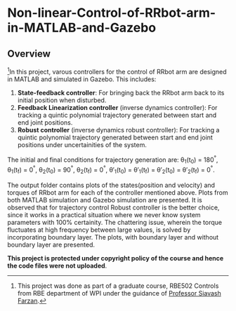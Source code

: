 # Non-linear-Control-of-RRbot-arm-in-MATLAB-and-Gazebo
## Overview
[^1]: This project was done as part of a graduate course, RBE502 Controls from RBE department of WPI under the guidance of [Professor Siavash Farzan](https://github.com/sfarzan). 

[^1]In this project, varous controllers for the control of RRbot arm are designed in MATLAB and simulated in Gazebo. This includes:
1. **State-feedback controller**: For bringing back the RRbot arm back to its initial position when disturbed.
2. **Feedback Linearization controller** (inverse dynamics controller): For tracking a quintic polynomial trajectory generated between start and end joint positions.
3. **Robust controller** (inverse dynamics robust controller): For tracking a quintic polynomial trajectory generated between start and end joint positions under uncertainities of the system.

The initial and final conditions for trajectory generation are: &theta;<sub>1</sub>(t<sub>0</sub>) = 180<sup>&deg;</sup>, &theta;<sub>1</sub>(t<sub>f</sub>) = 0<sup>&deg;</sup>, &theta;<sub>2</sub>(t<sub>0</sub>) = 90<sup>&deg;</sup>, &theta;<sub>2</sub>(t<sub>f</sub>) = 0<sup>&deg;</sup>, &theta;&prime;<sub>1</sub>(t<sub>0</sub>) =  &theta;&prime;<sub>1</sub>(t<sub>f</sub>) =  &theta;&prime;<sub>2</sub>(t<sub>0</sub>) =  &theta;&prime;<sub>2</sub>(t<sub>f</sub>) = 0<sup>&deg;</sup>. 

The output folder contains plots of the states(position and velocity) and torques of RRbot arm for each of the controller mentioned above. Plots from both MATLAB simulation and Gazebo simulation are presented. It is observed that for trajectory control Robust controller
is the better choice, since it works in a practical situation where we never know system parameters with 100% certainity. The chattering issue, wherein the torque fluctuates at high frequency between large values, is solved by incorporating boundary layer. The plots, with boundary layer and without boundary layer are presented.  


**This project is protected under copyright policy of the course and hence the code files were not uploaded**.
